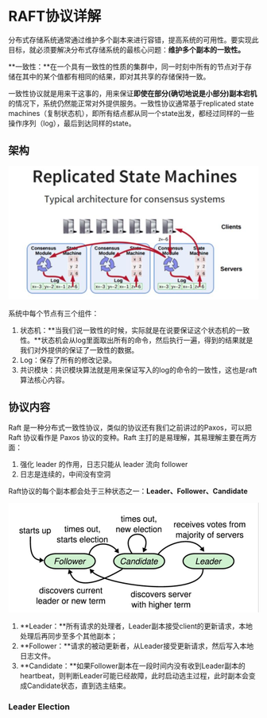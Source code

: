 # RAFT协议详解

分布式存储系统通常通过维护多个副本来进行容错，提高系统的可用性。要实现此目标，就必须要解决分布式存储系统的最核心问题：**维护多个副本的一致性。**

**一致性：**在一个具有一致性的性质的集群中，同一时刻中所有的节点对于存储在其中的某个值都有相同的结果，即对其共享的存储保持一致。

一致性协议就是用来干这事的，用来保证**即使在部分(确切地说是小部分)副本宕机**的情况下，系统仍然能正常对外提供服务。一致性协议通常基于replicated state machines（复制状态机），即所有结点都从同一个state出发，都经过同样的一些操作序列（log），最后到达同样的state。

## 架构

![架构](./pics/raft_1.png)

系统中每个节点有三个组件：

1. 状态机：**当我们说一致性的时候，实际就是在说要保证这个状态机的一致性。**状态机会从log里面取出所有的命令，然后执行一遍，得到的结果就是我们对外提供的保证了一致性的数据。
2. Log：保存了所有的修改记录。
3. 共识模块：共识模块算法就是用来保证写入的log的命令的一致性，这也是raft算法核心内容。

## 协议内容

Raft 是一种分布式一致性协议，类似的协议还有我们之前讲过的Paxos，可以把 Raft 协议看作是 Paxos 协议的变种。Raft 主打的是易理解，其易理解主要在两方面：

1. 强化 leader 的作用，日志只能从 leader 流向 follower
2. 日志是连续的，中间没有空洞

Raft协议的每个副本都会处于三种状态之一：**Leader、Follower、Candidate**

![架构](./pics/raft_11.png)

1. **Leader：**所有请求的处理者，Leader副本接受client的更新请求，本地处理后再同步至多个其他副本；
2. **Follower：**请求的被动更新者，从Leader接受更新请求，然后写入本地日志文件。
3. **Candidate：**如果Follower副本在一段时间内没有收到Leader副本的heartbeat，则判断Leader可能已经故障，此时启动选主过程，此时副本会变成Candidate状态，直到选主结束。

### Leader Election